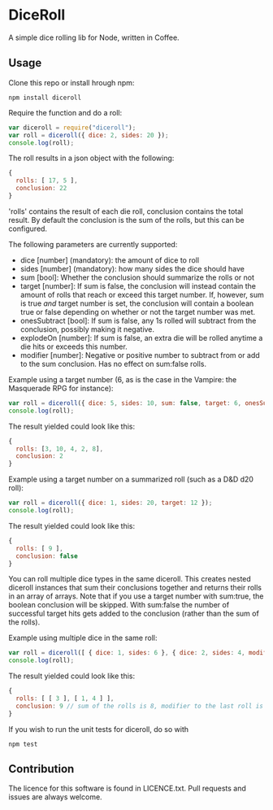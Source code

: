 DiceRoll
====================================
A simple dice rolling lib for Node, written in Coffee.

Usage
-----------------
Clone this repo or install hrough npm:
```
npm install diceroll
```

Require the function and do a roll:
```javascript
var diceroll = require("diceroll");
var roll = diceroll({ dice: 2, sides: 20 });
console.log(roll);
```

The roll results in a json object with the following:
```javascript
{
  rolls: [ 17, 5 ],
  conclusion: 22
}
```

'rolls' contains the result of each die roll, conclusion contains the total result. By default the conclusion is the sum of the rolls, but this can be configured.

The following parameters are currently supported:
 - dice [number] (mandatory): the amount of dice to roll
 - sides [number] (mandatory): how many sides the dice should have
 - sum [bool]: Whether the conclusion should summarize the rolls or not
 - target [number]: If sum is false, the conclusion will instead contain the amount of rolls that reach or exceed this target number. If, however, sum is true *and* target number is set, the conclusion will contain a boolean true or false depending on whether or not the target number was met.
 - onesSubtract [bool]: If sum is false, any 1s rolled will subtract from the conclusion, possibly making it negative.
 - explodeOn [number]: If sum is false, an extra die will be rolled anytime a die hits or exceeds this number.
 - modifier [number]: Negative or positive number to subtract from or add to the sum conclusion. Has no effect on sum:false rolls.

Example using a target number (6, as is the case in the Vampire: the Masquerade RPG for instance):
```javascript
var roll = diceroll({ dice: 5, sides: 10, sum: false, target: 6, onesSubtract: true });
console.log(roll);
```
The result yielded could look like this:
```javascript
{
  rolls: [3, 10, 4, 2, 8],
  conclusion: 2
}
```
Example using a target number on a summarized roll (such as a D&D d20 roll):
```javascript
var roll = diceroll({ dice: 1, sides: 20, target: 12 });
console.log(roll);
```
The result yielded could look like this:
```javascript
{
  rolls: [ 9 ],
  conclusion: false
}
```
You can roll multiple dice types in the same diceroll. This creates nested diceroll instances that sum their conclusions together and returns their rolls in an array of arrays. Note that if you use a target number with sum:true, the boolean conclusion will be skipped. With sum:false the number of successful target hits gets added to the conclusion (rather than the sum of the rolls). 

Example using multiple dice in the same roll:
```javascript
var roll = diceroll([ { dice: 1, sides: 6 }, { dice: 2, sides: 4, modifier: 1 } ]);
console.log(roll);
```
The result yielded could look like this:
```javascript
{
  rolls: [ [ 3 ], [ 1, 4 ] ],
  conclusion: 9 // sum of the rolls is 8, modifier to the last roll is 1, for a total of 9
}
```

If you wish to run the unit tests for diceroll, do so with
```
npm test
```

Contribution
-----------------------
The licence for this software is found in LICENCE.txt. Pull requests and issues are always welcome.

